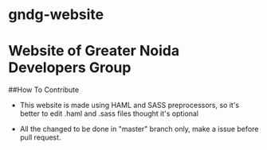 # gndg-website

# Website of Greater Noida Developers Group

##How To Contribute

* This website is made using HAML and SASS preprocessors, so it's better to edit .haml  and .sass files thought it's optional

* All the changed to be done in "master" branch only, make a issue before pull request.
